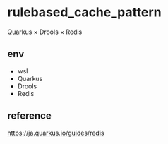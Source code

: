 # rulebased_cache_pattern

Quarkus × Drools × Redis

## env 

- wsl
- Quarkus
- Drools
- Redis

## reference


https://ja.quarkus.io/guides/redis

